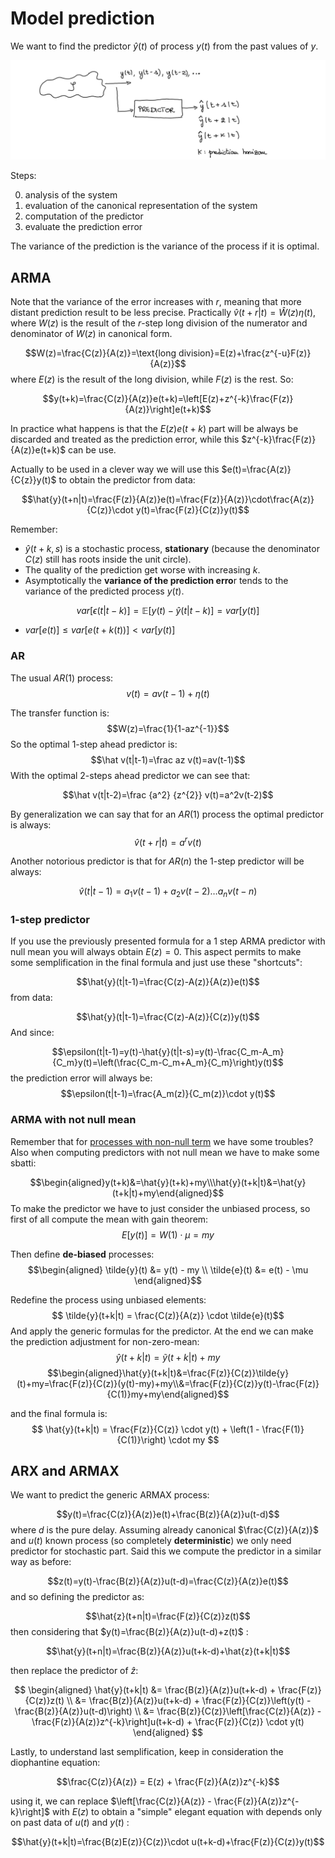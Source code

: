 # Model prediction 

We want to find the predictor $\hat y (t)$ of process $y(t)$ from the past values of $y$. 

![](images/Pasted%20image%2020240320184427.png)

Steps:

0) analysis of the system
1) evaluation of the canonical representation of the system 
2) computation of the predictor 
3) evaluate the prediction error

The variance of the prediction is the variance of the process if it is optimal.

## ARMA

Note that the variance of the error increases with $r$, meaning that more distant prediction result to be less precise. Practically $\hat v(t + r|t) = \hat W(z) \eta(t)$, where $W(z)$ is the result of the $r$-step long division of the numerator and denominator of $W(z)$ in canonical form.

$$W(z)=\frac{C(z)}{A(z)}=\text{long division}=E(z)+\frac{z^{-u}F(z)}{A(z)}$$
where $E(z)$ is the result of the long division, while $F(z)$ is the rest. 
So:

$$y(t+k)=\frac{C(z)}{A(z)}e(t+k)=\left[E(z)+z^{-k}\frac{F(z)}{A(z)}\right]e(t+k)$$

In practice what happens is that the $E(z)e(t+k)$ part will be always be discarded and treated as the prediction error, while this $z^{-k}\frac{F(z)}{A(z)}e(t+k)$ can be use. 

Actually to be used in a clever way we will use this $e(t)=\frac{A(z)}{C{z}}y(t)$ to obtain the predictor from data: 

$$\hat{y}(t+n|t)=\frac{F(z)}{A(z)}e(t)=\frac{F(z)}{A(z)}\cdot\frac{A(z)}{C(z)}\cdot y(t)=\frac{F(z)}{C(z)}y(t)$$

Remember:

- $\hat y(t+k,s)$ is a stochastic process, **stationary** (because the denominator $C(z)$ still has roots inside the unit circle).
- The quality of the prediction get worse with increasing $k$.
- Asymptotically the **variance of the prediction erro**r tends to the variance of the predicted process $y(t)$.

$$var[\epsilon(t|t-k)]=\mathbb E [y(t) -\hat y(t|t-k) ]=var[y(t)]$$
- $var[e(t)]\leq var[e(t+k(t))]<var[y(t)]$ 

### AR 

The usual $AR(1)$ process:
$$v(t) = av(t - 1) + \eta(t)$$

The transfer function is:
$$W(z)=\frac{1}{1-az^{-1}}$$
So the optimal 1-step ahead predictor is:
$$\hat v(t|t-1)=\frac az v(t)=av(t-1)$$
With the optimal 2-steps ahead predictor we can see that:

$$\hat v(t|t-2)=\frac {a^2} {z^{2}} v(t)=a^2v(t-2)$$

By generalization we can say that for an $AR(1)$ process the optimal predictor is always:
$$\hat{v}(t + r|t) = a^rv(t)$$

Another notorious predictor is that for $AR(n)$ the 1-step predictor will be always: 

$$\hat v(t|t-1)=a_1v(t-1)+a_2v(t-2) \dots a_nv(t-n)$$

### 1-step predictor

If you use the previously presented formula for a 1 step ARMA predictor with null mean you will always obtain $E(z)=0$. This aspect permits to make some semplification in the final formula and just use these "shortcuts":

$$\hat{y}(t|t-1)=\frac{C(z)-A(z)}{A(z)}e(t)$$
from data: 

$$\hat{y}(t|t-1)=\frac{C(z)-A(z)}{C(z)}y(t)$$
And since:

$$\epsilon(t|t-1)=y(t)-\hat{y}(t|t-s)=y(t)-\frac{C_m-A_m}{C_m}y(t)=\left(\frac{C_m-C_m+A_m}{C_m}\right)y(t)$$
the prediction error will always be:
$$\epsilon(t|t-1)=\frac{A_m(z)}{C_m(z)}\cdot y(t)$$

### ARMA with not null mean

Remember that for [processes with non-null term](projects/polimi-notes/MSc(english)%20(WIP)/Model%20Identification%20and%20Data%20Analysis%20(WIP)/src/02.MA,%20AR%20and%20ARMA%20processes.md#Processes%20with%20non-null%20term) we have some troubles? Also when computing predictors with not null mean we have to make some sbatti: 

$$\begin{aligned}y(t+k)&=\hat{y}(t+k)+my\\\hat{y}(t+k|t)&=\hat{y}(t+k|t)+my\end{aligned}$$
To make the predictor we have to just consider the unbiased process, so first of all compute the mean with gain theorem:
   $$ E[y(t)] = W(1) \cdot \mu = my $$

Then define **de-biased** processes:
   $$\begin{aligned}
   \tilde{y}(t) &= y(t) - my \\
   \tilde{e}(t) &= e(t) - \mu
   \end{aligned}$$

Redefine the process using unbiased elements:
   $$ \tilde{y}(t+k|t) = \frac{C(z)}{A(z)} \cdot \tilde{e}(t)$$
And apply the generic formulas for the predictor.
At the end we can make the prediction adjustment for non-zero-mean:
   $$ \hat{y}(t+k|t) = \tilde{y}(t+k|t) + my $$
$$\begin{aligned}\hat{y}(t+k|t)&=\frac{F(z)}{C(z)}\tilde{y}(t)+my=\frac{F(z)}{C(z)}(y(t)-my)+my\\&=\frac{F(z)}{C(z)}y(t)-\frac{F(z)}{C(1)}my+my\end{aligned}$$
   
and the final formula is: 
   $$ \hat{y}(t+k|t) = \frac{F(z)}{C(z)} \cdot y(t) + \left(1 - \frac{F(1)}{C(1)}\right) \cdot my $$

## ARX and ARMAX

We want to predict the generic ARMAX process: 

$$y(t)=\frac{C(z)}{A(z)}e(t)+\frac{B(z)}{A(z)}u(t-d)$$
where $d$ is the pure delay.
Assuming already canonical $\frac{C(z)}{A(z)}$ and $u(t)$ known process (so completely **deterministic**) we only need predictor for stochastic part. Said this we compute the predictor in a similar way as before: 

$$z(t)=y(t)-\frac{B(z)}{A(z)}u(t-d)=\frac{C(z)}{A(z)}e(t)$$
and so defining the predictor as: 

$$\hat{z}(t+n|t)=\frac{F(z)}{C(z)}z(t)$$
then considering that $y(t)=\frac{B(z)}{A(z)}u(t-d)+z(t)$ :

$$\hat{y}(t+n|t)=\frac{B(z)}{A(z)}u(t+k-d)+\hat{z}(t+k|t)$$

then replace the predictor of $\hat z$:

$$
\begin{aligned}
\hat{y}(t+k|t) &= \frac{B(z)}{A(z)}u(t+k-d) + \frac{F(z)}{C(z)}z(t) \\
&= \frac{B(z)}{A(z)}u(t+k-d) + \frac{F(z)}{C(z)}\left(y(t) - \frac{B(z)}{A(z)}u(t-d)\right) \\
&= \frac{B(z)}{C(z)}\left[\frac{C(z)}{A(z)} - \frac{F(z)}{A(z)}z^{-k}\right]u(t+k-d) + \frac{F(z)}{C(z)} \cdot y(t)
\end{aligned}
$$

Lastly, to understand last semplification, keep in consideration the diophantine equation:

$$\frac{C(z)}{A(z)} = E(z) + \frac{F(z)}{A(z)}z^{-k}$$

using it, we can replace $\left[\frac{C(z)}{A(z)} - \frac{F(z)}{A(z)}z^{-k}\right]$ with $E(z)$ to obtain a "simple" elegant equation with depends only on past data of $u(t)$ and $y(t)$ :

$$\hat{y}(t+k|t)=\frac{B(z)E(z)}{C(z)}\cdot u(t+k-d)+\frac{F(z)}{C(z)}y(t)$$

